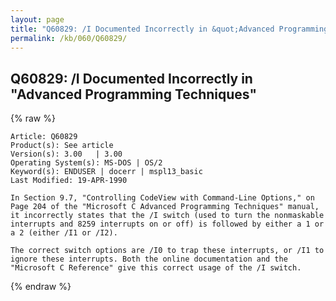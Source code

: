 ```yaml
---
layout: page
title: "Q60829: /I Documented Incorrectly in &quot;Advanced Programming Techniques&quot;"
permalink: /kb/060/Q60829/
---
```


## Q60829: /I Documented Incorrectly in &quot;Advanced Programming Techniques&quot;

{% raw %}

	Article: Q60829
	Product(s): See article
	Version(s): 3.00   | 3.00
	Operating System(s): MS-DOS | OS/2
	Keyword(s): ENDUSER | docerr | mspl13_basic
	Last Modified: 19-APR-1990
	
	In Section 9.7, "Controlling CodeView with Command-Line Options," on
	Page 204 of the "Microsoft C Advanced Programming Techniques" manual,
	it incorrectly states that the /I switch (used to turn the nonmaskable
	interrupts and 8259 interrupts on or off) is followed by either a 1 or
	a 2 (either /I1 or /I2).
	
	The correct switch options are /I0 to trap these interrupts, or /I1 to
	ignore these interrupts. Both the online documentation and the
	"Microsoft C Reference" give this correct usage of the /I switch.

{% endraw %}
